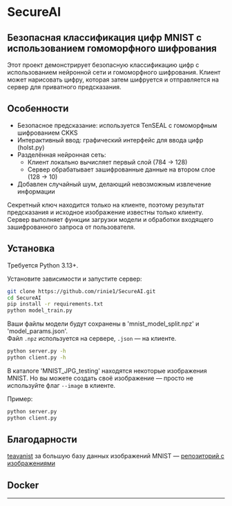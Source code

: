 # SecureAI
## Безопасная классификация цифр MNIST с использованием гомоморфного шифрования

Этот проект демонстрирует безопасную классификацию цифр с использованием нейронной сети и гомоморфного шифрования. Клиент может нарисовать цифру, которая затем шифруется и отправляется на сервер для приватного предсказания.

## Особенности

- Безопасное предсказание: используется TenSEAL с гомоморфным шифрованием CKKS
- Интерактивный ввод: графический интерфейс для ввода цифр (holst.py)
- Разделённая нейронная сеть:
    - Клиент локально вычисляет первый слой (784 → 128)
    - Сервер обрабатывает зашифрованные данные на втором слое (128 → 10)
- Добавлен случайный шум, делающий невозможным извлечение информации

Секретный ключ находится только на клиенте, поэтому результат предсказания и исходное изображение известны только клиенту. Сервер выполняет функции загрузки модели и обработки входящего зашифрованного запроса от пользователя.

## Установка

Требуется Python 3.13+.

Установите зависимости и запустите сервер:

```sh
git clone https://github.com/rinie1/SecureAI.git
cd SecureAI
pip install -r requirements.txt
python model_train.py
```

Ваши файлы модели будут сохранены в 'mnist_model_split.npz' и 'model_params.json'.  
Файл `.npz` используется на сервере, `.json` — на клиенте.

```sh
python server.py -h
python client.py -h
```

В каталоге 'MNIST_JPG_testing' находятся некоторые изображения MNIST. Но вы можете создать своё изображение — просто не используйте флаг `--image` в клиенте.

Пример:
```sh
python server.py
python client.py
```

## Благодарности
[teavanist](https://github.com/teavanist/MNIST-JPG/commits?author=teavanist) за большую базу данных изображений MNIST — [репозиторий с изображениями](https://github.com/teavanist/MNIST-JPG)

## Docker

---
